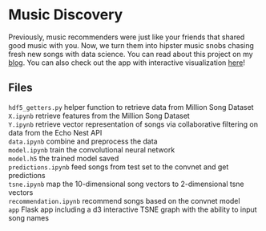 # Music Discovery
Previously, music recommenders were just like your friends that shared good music with you. Now, we turn them into hipster music snobs chasing fresh new songs with data science. You can read about this project on my [blog](http://dohyunshin.com/jekyll/pixyll/2016/09/24/music-discovery/). You can also check out the app with interactive visualization [here](http://dohyunshin.com/etc/music-app/index.html)!

## Files
`hdf5_getters.py` helper function to retrieve data from Million Song Dataset  
`X.ipynb` retrieve features from the Million Song Dataset  
`Y.ipynb` retrieve vector representation of songs via collaborative filtering on data from the Echo Nest API  
`data.ipynb` combine and preprocess the data  
`model.ipynb` train the convolutional neural network  
`model.h5` the trained model saved  
`predictions.ipynb` feed songs from test set to the convnet and get predictions  
`tsne.ipynb` map the 10-dimensional song vectors to 2-dimensional tsne vectors  
`recommendation.ipynb` recommend songs based on the convnet model  
`app` Flask app including a d3 interactive TSNE graph with the ability to input song names
